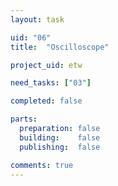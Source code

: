 ```yaml
---
layout: task

uid: "06"
title:  "Oscilloscope"

project_uid: etw

need_tasks: ["03"]

completed: false

parts:
  preparation: false
  building:    false
  publishing:  false

comments: true
---
```

